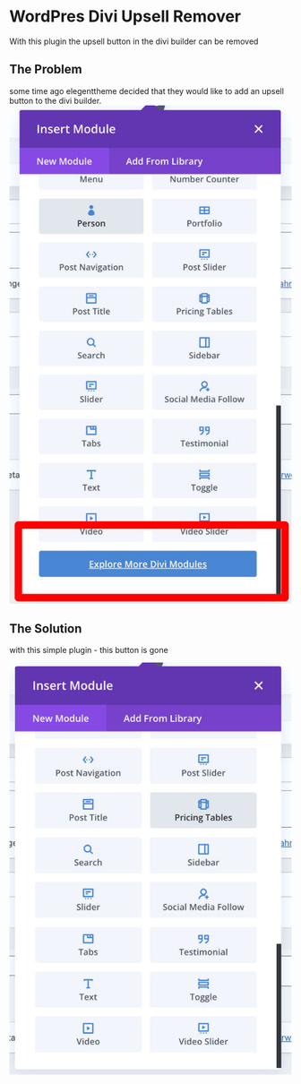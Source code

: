 # WordPres Divi Upsell Remover

With this plugin the upsell button in the divi builder can be removed

## The Problem

some time ago elegenttheme decided that they would like to add an upsell button to the divi builder.
<img src="images/divi-upsell-button-1.jpg">

## The Solution

with this simple plugin - this button is gone

<img src="images/divi-upsell-button-2.jpg">
